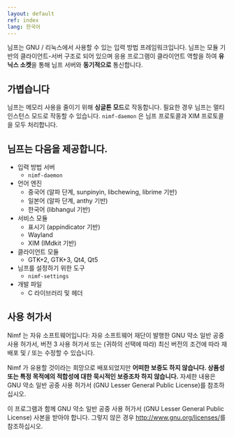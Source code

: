 ```yaml
---
layout: default
ref: index
lang: 한국어
---
```


님프는 GNU / 리눅스에서 사용할 수 있는 입력 방법 프레임워크입니다. 님프는
모듈 기반의 클라이언트-서버 구조로 되어 있으며 응용 프로그램이 클라이언트
역할을 하여 **유닉스 소켓**을 통해 님프 서버와 **동기적으로** 통신합니다.

## 가볍습니다

님프는 메모리 사용을 줄이기 위해 **싱글톤 모드**로 작동합니다.
필요한 경우 님프는 멀티 인스턴스 모드로 작동할 수 있습니다.
`nimf-daemon` 은 님프 프로토콜과 XIM 프로토콜을 모두 처리합니다.

## 님프는 다음을 제공합니다.

* 입력 방법 서버
  * `nimf-daemon`
* 언어 엔진
  * 중국어 (알파 단계, sunpinyin, libchewing, librime 기반)
  * 일본어 (알파 단계, anthy 기반)
  * 한국어 (libhangul 기반)
* 서비스 모듈
  * 표시기 (appindicator 기반)
  * Wayland
  * XIM (IMdkit 기반)
* 클라이언트 모듈
  * GTK+2, GTK+3, Qt4, Qt5
* 님프를 설정하기 위한 도구
  * `nimf-settings`
* 개발 파일
  * C 라이브러리 및 헤더

## 사용 허가서

Nimf 는 자유 소프트웨어입니다: 자유 소프트웨어 재단이 발행한 GNU 약소 일반 공중
사용 허가서, 버전 3 사용 허가서 또는 (귀하의 선택에 따라) 최신 버전의 조건에
따라 재배포 및 / 또는 수정할 수 있습니다.

Nimf 가 유용할 것이라는 희망으로 배포되었지만 **어떠한 보증도 하지 않습니다.
상품성 또는 특정 목적에의 적합성에 대한 묵시적인 보증조차 하지 않습니다.**
자세한 내용은 GNU 약소 일반 공중 사용 허가서 (GNU Lesser General Public
License)를 참조하십시오.

이 프로그램과 함께 GNU 약소 일반 공중 사용 허가서 (GNU Lesser General Public
License) 사본을 받아야 합니다. 그렇지 않은 경우
<http://www.gnu.org/licenses/>를 참조하십시오.
